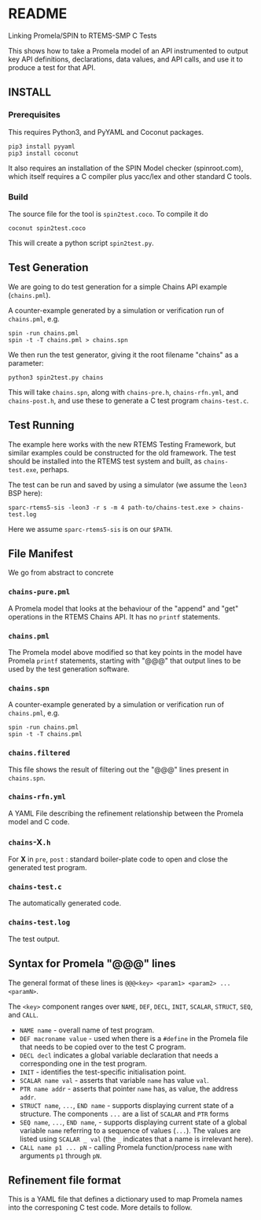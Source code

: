# README

Linking Promela/SPIN to RTEMS-SMP C Tests

This shows how to take a Promela model of an API
instrumented to output key API definitions, declarations, data values, and API calls,
and use it to produce a test for that API.

## INSTALL

### Prerequisites

This requires Python3, and PyYAML and Coconut packages.

```
pip3 install pyyaml
pip3 install coconut
```
It also requires an installation of the SPIN Model checker (spinroot.com), 
which itself requires a C compiler plus yacc/lex and other standard C tools.

### Build

The source file for the tool is `spin2test.coco`.
To compile it do

```
coconut spin2test.coco
```

This will create a python script `spin2test.py`.

## Test Generation

We are going to do test generation for a simple Chains API example (`chains.pml`).

A counter-example generated by a simulation or verification run
of `chains.pml`, e.g.

```
spin -run chains.pml
spin -t -T chains.pml > chains.spn
```

We then run the test generator, giving it the root filename "chains" as a parameter:

```
python3 spin2test.py chains
```

This will take `chains.spn`, 
along with 
`chains-pre.h`,
`chains-rfn.yml`,
and
`chains-post.h`,
and use these to generate a C test program `chains-test.c`.

## Test Running

The example here works with the new RTEMS Testing Framework,
but similar examples could be constructed for the old framework.
The test should be installed into the RTEMS test system and built, as `chains-test.exe`, perhaps.

The test can be run and saved by using a simulator 
(we assume the `leon3` BSP here):

```
sparc-rtems5-sis -leon3 -r s -m 4 path-to/chains-test.exe > chains-test.log
```

Here we assume `sparc-rtems5-sis` is on our `$PATH`.


## File Manifest

We go from abstract to concrete

### `chains-pure.pml`

A Promela model that looks at the behaviour of the "append" and "get" operations in the RTEMS Chains API. It has no `printf` statements.

### `chains.pml` 

The Promela model above modified so that
key points in the model have Promela `printf` statements, starting with "@@@"
that output lines to be used by the test generation software.

### `chains.spn`

A counter-example generated by a simulation or verification run
of `chains.pml`, e.g.

```
spin -run chains.pml
spin -t -T chains.pml
```

### `chains.filtered`

This file shows the result of filtering out the "@@@" lines present in `chains.spn`.

### `chains-rfn.yml`

A YAML File describing the refinement relationship between the Promela model and C code.


### `chains`-X`.h`

For **X** in `pre`, `post` : standard boiler-plate code to open and close the generated test program.

### `chains-test.c`

The automatically generated code.

### `chains-test.log`

The test output.


## Syntax for Promela "@@@" lines

The general format of these lines is `@@@<key> <param1> <param2> ... <paramN>`.

The `<key>` component ranges over `NAME`, `DEF`, `DECL`, `INIT`, `SCALAR`, `STRUCT`, `SEQ`, and `CALL`.

* `NAME name` - overall name of test program.
* `DEF macroname value` - used when there is a `#define` in the Promela file that needs to be copied over to the test C program.
* `DECL decl` indicates a global variable declaration that needs a corresponding one in the test program. 
* `INIT` - identifies the test-specific initialisation point.
* `SCALAR name val` - asserts that variable `name` has value `val`.
* `PTR name addr`  - asserts that pointer `name` has, as value, the address `addr`.
* `STRUCT name`, `...`, `END name` - supports displaying current state of a structure. 
  The components `...` are a list of `SCALAR` and `PTR` forms
* `SEQ name`, `...`, `END name`, - supports displaying current state of a global variable `name`
  referring to a sequence of values (`...`). The values are listed using `SCALAR _ val`
  (the `_` indicates that a name is irrelevant here).
* `CALL name p1 ... pN` - calling Promela function/process `name` with arguments `p1` through `pN`. 

## Refinement file format

This is a YAML file that defines a dictionary used to map Promela names
into the corresponing C test code. More details to follow.

